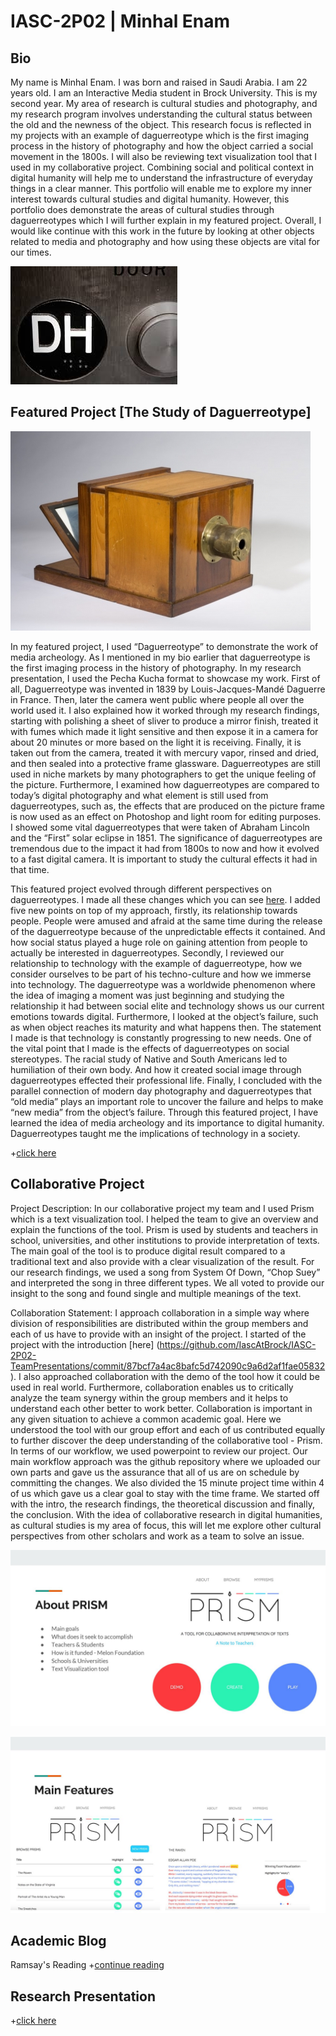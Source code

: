 # IASC-2P02 | Minhal Enam

## Bio

My name is Minhal Enam. I was born and raised in Saudi Arabia. I am 22 years old. I am an Interactive Media student in Brock University. This is my second year. My area of research is cultural studies and photography, and my research program involves understanding the cultural status between the old and the newness of the object. This research focus is reflected in my projects with an example of daguerreotype which is the first imaging process in the history of photography and how the object carried a social movement in the 1800s. I will also be reviewing text visualization tool that I used in my collaborative project. Combining social and political context in digital humanity will help me to understand the infrastructure of everyday things in a clear manner. This portfolio will enable me to explore my inner interest towards cultural studies and digital humanity. However, this portfolio does demonstrate the areas of cultural studies through daguerreotypes which I will further explain in my featured project. Overall, I would like continue with this work in the future by looking at other objects related to media and photography and how using these objects are vital for our times.

![](images/images.jpg)

## Featured Project [The Study of Daguerreotype]

![](images/dag.jpg)

In my featured project, I used “Daguerreotype” to demonstrate the work of media archeology. As I mentioned in my bio earlier that daguerreotype is the first imaging process in the history of photography. In my research presentation, I used the Pecha Kucha format to showcase my work. First of all, Daguerreotype was invented in 1839 by Louis-Jacques-Mandé Daguerre in France. Then, later the camera went public where people all over the world used it. I also explained how it worked through my research findings, starting with polishing a sheet of sliver to produce a mirror finish, treated it with fumes which made it light sensitive and then expose it in a camera for about 20 minutes or more based on the light it is receiving. Finally, it is taken out from the camera, treated it with mercury vapor, rinsed and dried, and then sealed into a protective frame glassware. Daguerreotypes are still used in niche markets by many photographers to get the unique feeling of the picture. Furthermore, I examined how daguerreotypes are compared to today’s digital photography and what element is still used from daguerreotypes, such as, the effects that are produced on the picture frame is now used as an effect on Photoshop and light room for editing purposes. I showed some vital daguerreotypes that were taken of Abraham Lincoln and the “First” solar eclipse in 1851. The significance of daguerreotypes are tremendous due to the impact it had from 1800s to now and how it evolved to a fast digital camera. It is important to study the cultural effects it had in that time.

This featured project evolved through different perspectives on daguerreotypes. I made all these changes which you can see [here](https://github.com/me16jl/IASC-2P02/commit/0232e59b8a9b816b3876f98160c5e544cc536a42). I added five new points on top of my approach, firstly, its relationship towards people. People were amused and afraid at the same time during the release of the daguerreotype because of the unpredictable effects it contained. And how social status played a huge role on gaining attention from people to actually be interested in daguerreotypes. Secondly, I reviewed our relationship to technology with the example of daguerreotype, how we consider ourselves to be part of his techno-culture and how we immerse into technology. The daguerreotype was a worldwide phenomenon where the idea of imaging a moment was just beginning and studying the relationship it had between social elite and technology shows us our current emotions towards digital. Furthermore, I looked at the object’s failure, such as when object reaches its maturity and what happens then. The statement I made is that technology is constantly progressing to new needs. One of the vital point that I made is the effects of daguerreotypes on social stereotypes. The racial study of Native and South Americans led to humiliation of their own body. And how it created social image through daguerreotypes effected their professional life. Finally, I concluded with the parallel connection of modern day photography and daguerreotypes that “old media” plays an important role to uncover the failure and helps to make “new media” from the object’s failure. Through this featured project, I have learned the idea of media archeology and its importance to digital humanity. Daguerreotypes taught me the implications of technology in a society. 

+[click here](reveal)

## Collaborative Project

Project Description: In our collaborative project my team and I used Prism which is a text visualization tool. I helped the team to give an overview and explain the functions of the tool. Prism is used by students and teachers in school, universities, and other institutions to provide interpretation of texts. The main goal of the tool is to produce digital result compared to a traditional text and also provide with a clear visualization of the result. For our research findings, we used a song from System Of Down, “Chop Suey” and interpreted the song in three different types. We all voted to provide our insight to the song and found single and multiple meanings of the text.

Collaboration Statement: I approach collaboration in a simple way where division of responsibilities are distributed within the group members and each of us have to provide with an insight of the project. I started of the project with the introduction [here] (https://github.com/IascAtBrock/IASC-2P02-TeamPresentations/commit/87bcf7a4ac8bafc5d742090c9a6d2af1fae05832). I also approached collaboration with the demo of the tool how it could be used in real world. Furthermore, collaboration enables us to critically analyze the team synergy within the group members and it helps to understand each other better to work better. Collaboration is important in any given situation to achieve a common academic goal. Here we understood the tool with our group effort and each of us contributed equally to further discover the deep understanding of the collaborative tool - Prism.  In terms of our workflow, we used powerpoint to review our project. Our main workflow approach was the github repository where we uploaded our own parts and gave us the assurance that all of us are on schedule by committing the changes. We also divided the 15 minute project time within 4 of us which gave us a clear goal to stay with the time frame. We started off with the intro, the research findings, the theoretical discussion and finally, the conclusion. With the idea of collaborative research in digital humanities, as cultural studies is my area of focus, this will let me explore other cultural perspectives from other scholars and work as a team to solve an issue. 


![](images/Prism1.JPG)


![](images/Prism2.JPG)

## Academic Blog

Ramsay's Reading +[continue reading](blog)

## Research Presentation

+[click here](reveal)

